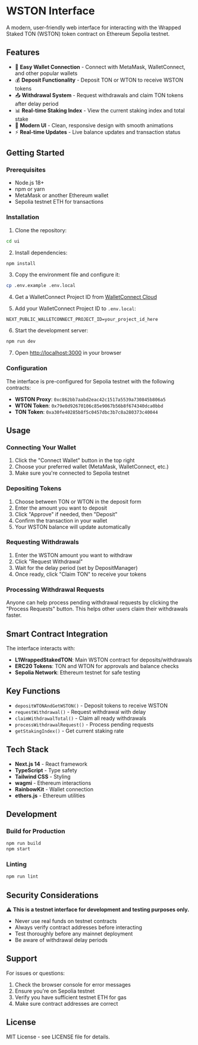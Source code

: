 # WSTON Interface

A modern, user-friendly web interface for interacting with the Wrapped Staked TON (WSTON) token contract on Ethereum Sepolia testnet.

## Features

- 🔗 **Easy Wallet Connection** - Connect with MetaMask, WalletConnect, and other popular wallets
- 💰 **Deposit Functionality** - Deposit TON or WTON to receive WSTON tokens
- 📤 **Withdrawal System** - Request withdrawals and claim TON tokens after delay period
- 📊 **Real-time Staking Index** - View the current staking index and total stake
- 🎨 **Modern UI** - Clean, responsive design with smooth animations
- ⚡ **Real-time Updates** - Live balance updates and transaction status

## Getting Started

### Prerequisites

- Node.js 18+ 
- npm or yarn
- MetaMask or another Ethereum wallet
- Sepolia testnet ETH for transactions

### Installation

1. Clone the repository:
```bash
cd ui
```

2. Install dependencies:
```bash
npm install
```

3. Copy the environment file and configure it:
```bash
cp .env.example .env.local
```

4. Get a WalletConnect Project ID from [WalletConnect Cloud](https://cloud.walletconnect.com/)

5. Add your WalletConnect Project ID to `.env.local`:
```env
NEXT_PUBLIC_WALLETCONNECT_PROJECT_ID=your_project_id_here
```

6. Start the development server:
```bash
npm run dev
```

7. Open [http://localhost:3000](http://localhost:3000) in your browser

### Configuration

The interface is pre-configured for Sepolia testnet with the following contracts:

- **WSTON Proxy**: `0xc862bb7aabd2eac42c1517a5539a730845b806a5`
- **WTON Token**: `0x79e0d92670106c85e9067b56b8f674340dca0bbd`  
- **TON Token**: `0xa30fe40285b8f5c0457dbc3b7c8a280373c40044`

## Usage

### Connecting Your Wallet

1. Click the "Connect Wallet" button in the top right
2. Choose your preferred wallet (MetaMask, WalletConnect, etc.)
3. Make sure you're connected to Sepolia testnet

### Depositing Tokens

1. Choose between TON or WTON in the deposit form
2. Enter the amount you want to deposit
3. Click "Approve" if needed, then "Deposit"
4. Confirm the transaction in your wallet
5. Your WSTON balance will update automatically

### Requesting Withdrawals

1. Enter the WSTON amount you want to withdraw
2. Click "Request Withdrawal" 
3. Wait for the delay period (set by DepositManager)
4. Once ready, click "Claim TON" to receive your tokens

### Processing Withdrawal Requests

Anyone can help process pending withdrawal requests by clicking the "Process Requests" button. This helps other users claim their withdrawals faster.

## Smart Contract Integration

The interface interacts with:

- **L1WrappedStakedTON**: Main WSTON contract for deposits/withdrawals
- **ERC20 Tokens**: TON and WTON for approvals and balance checks
- **Sepolia Network**: Ethereum testnet for safe testing

## Key Functions

- `depositWTONAndGetWSTON()` - Deposit tokens to receive WSTON
- `requestWithdrawal()` - Request withdrawal with delay
- `claimWithdrawalTotal()` - Claim all ready withdrawals  
- `processWithdrawalRequest()` - Process pending requests
- `getStakingIndex()` - Get current staking rate

## Tech Stack

- **Next.js 14** - React framework
- **TypeScript** - Type safety
- **Tailwind CSS** - Styling
- **wagmi** - Ethereum interactions
- **RainbowKit** - Wallet connection
- **ethers.js** - Ethereum utilities

## Development

### Build for Production

```bash
npm run build
npm start
```

### Linting

```bash
npm run lint
```

## Security Considerations

⚠️ **This is a testnet interface for development and testing purposes only.**

- Never use real funds on testnet contracts
- Always verify contract addresses before interacting
- Test thoroughly before any mainnet deployment
- Be aware of withdrawal delay periods

## Support

For issues or questions:

1. Check the browser console for error messages
2. Ensure you're on Sepolia testnet
3. Verify you have sufficient testnet ETH for gas
4. Make sure contract addresses are correct

## License

MIT License - see LICENSE file for details.